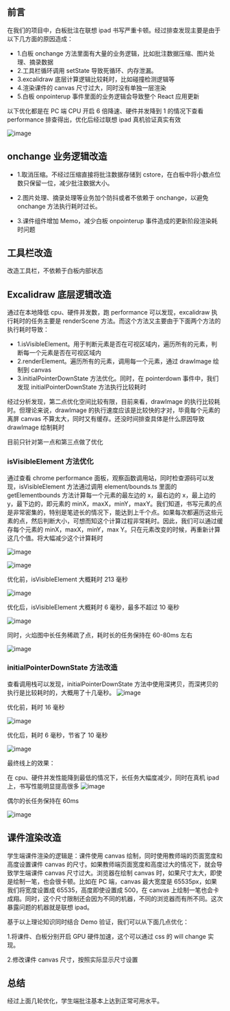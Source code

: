 ## 前言

在我们的项目中，白板批注在联想 ipad 书写严重卡顿。经过排查发现主要是由于以下几方面的原因造成：

- 1.白板 onchange 方法里面有大量的业务逻辑，比如批注数据压缩、图片处理、摘录数据
- 2.工具栏循环调用 setState 导致死循环、内存泄漏。
- 3.excalidraw 底层计算逻辑比较耗时，比如碰撞检测逻辑等
- 4.渲染课件的 canvas 尺寸过大，同时没有单独一层渲染
- 5.白板 onpointerup 事件里面的业务逻辑会导致整个 React 应用更新

以下优化都是在 PC 端 CPU 开启 6 倍降速、硬件并发降到 1 的情况下查看 performance 排查得出，优化后经过联想 ipad 真机验证真实有效

![image](../../../imgs/board-01.png)

## onchange 业务逻辑改造

- 1.取消压缩。不经过压缩直接将批注数据存储到 cstore，在白板中将小数点位数只保留一位，减少批注数据大小。

- 2.图片处理、摘录处理等业务加个防抖或者不依赖于 onchange，以避免 onchange 方法执行耗时过长。

- 3.课件组件增加 Memo，减少白板 onpointerup 事件造成的更新阶段渲染耗时问题

## 工具栏改造

改造工具栏，不依赖于白板内部状态

## Excalidraw 底层逻辑改造

通过在本地降低 cpu、硬件并发数，跑 performance 可以发现，excalidraw 执行耗时的任务主要是 renderScene 方法。而这个方法又主要由于下面两个方法的执行耗时导致：

- 1.isVisibleElement。用于判断元素是否在可视区域内，遍历所有的元素，判断每一个元素是否在可视区域内
- 2.renderElement。遍历所有的元素，调用每一个元素，通过 drawImage 绘制到 canvas
- 3.initialPointerDownState 方法优化。同时，在 pointerdown 事件中，我们发现 initialPointerDownState 方法执行比较耗时

经过分析发现，第二点优化空间比较有限，目前来看，drawImage 的执行比较耗时。但理论来说，drawImage 的执行速度应该是比较快的才对，毕竟每个元素的离屏 canvas 不算太大，同时又有缓存。还没时间排查具体是什么原因导致 drawImage 绘制耗时

目前只针对第一点和第三点做了优化

### isVisibleElement 方法优化

通过查看 chrome performance 面板，观察函数调用站，同时检查源码可以发现，isVisibleElement 方法通过调用 element/bounds.ts 里面的 getElementbounds 方法计算每一个元素的最左边的 x，最右边的 x，最上边的 y，最下边的，即元素的 minX，maxX，minY，maxY。我们知道，书写元素的点是非常密集的，特别是笔迹长的情况下，能达到上千个点。如果每次都遍历这些元素的点，然后判断大小，可想而知这个计算过程非常耗时。因此，我们可以通过缓存每个元素的 minX，maxX，minY，max Y。只在元素改变的时候，再重新计算这几个值。将大幅减少这个计算耗时

![image](../../../imgs/board-02.png)

![image](../../../imgs/board-03.png)

优化前，isVisibleElement 大概耗时 213 毫秒

![image](../../../imgs/board-04.png)

优化后，isVisibleElement 大概耗时 6 毫秒，最多不超过 10 毫秒

![image](../../../imgs/board-05.png)

同时，火焰图中长任务稀疏了点，耗时长的任务保持在 60-80ms 左右

![image](../../../imgs/board-06.png)

### initialPointerDownState 方法改造

查看调用栈可以发现，initialPointerDownState 方法中使用深拷贝，而深拷贝的执行是比较耗时的，大概用了十几毫秒。
![image](../../../imgs/board-07.png)

优化前，耗时 16 毫秒

![image](../../../imgs/board-08.png)

优化后，耗时 6 毫秒，节省了 10 毫秒

![image](../../../imgs/board-09.png)

最终线上的效果：

在 cpu、硬件并发性能降到最低的情况下，长任务大幅度减少，同时在真机 ipad 上，书写性能明显提高很多
![image](../../../imgs/board-10.png)

偶尔的长任务保持在 60ms

![image](../../../imgs/board-11.png)

## 课件渲染改造

学生端课件渲染的逻辑是：课件使用 canvas 绘制，同时使用教师端的页面宽度和高度设置课件 canvas 的尺寸。如果教师端页面宽度和高度过大的情况下，就会导致学生端课件 canvas 尺寸过大。浏览器在绘制 canvas 时，如果尺寸太大，即使是绘制一笔，也会很卡顿。比如在 PC 端，canvas 最大宽度是 65535px，如果我们将宽度设置成 65535，高度即使设置成 500，在 canvas 上绘制一笔也会卡成翔。同时，这个尺寸限制还会因为不同的机器，不同的浏览器而有所不同。这次暴露问题的机器就是联想 ipad。

基于以上理论知识同时结合 Demo 验证，我们可以从下面几点优化：

1.将课件、白板分别开启 GPU 硬件加速，这个可以通过 css 的 will change 实现。

2.修改课件 canvas 尺寸，按照实际显示尺寸设置

## 总结

经过上面几轮优化，学生端批注基本上达到正常可用水平。
